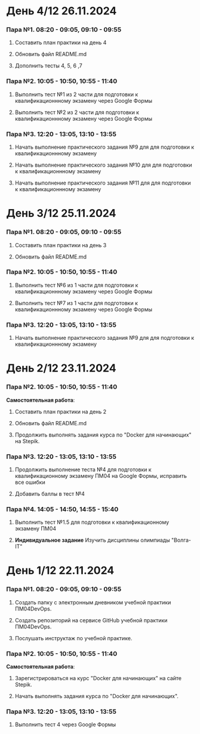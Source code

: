 # День 4/12 26.11.2024

### Пара №1. 08:20 - 09:05, 09:10 - 09:55
1. Составить план практики на день 4

2. Обновить файл README.md
   
3. Дополнить тесты 4, 5, 6 ,7

### Пара №2. 10:05 - 10:50, 10:55 - 11:40
1. Выполнить тест №1 из 2 части для подготовки к квалификационнному экзамену через Google Формы

2. Выполнить тест №2 из 2 части для подготовки к квалификационнному экзамену через Google Формы

### Пара №3. 12:20 - 13:05, 13:10 - 13:55
1. Начать выполнение практического задания №9 для для подготовки к квалификационнному экзамену
   
2. Начать выполнение практического задания №10 для для подготовки к квалификационнному экзамену
   
3. Начать выполнение практического задания №11 для для подготовки к квалификационнному экзамену


# День 3/12 25.11.2024

### Пара №1. 08:20 - 09:05, 09:10 - 09:55
1. Составить план практики на день 3

2. Обновить файл README.md

### Пара №2. 10:05 - 10:50, 10:55 - 11:40
1. Выполнить тест №6 из 1 части для подготовки к квалификационнному экзамену через Google Формы

2. Выполнить тест №7 из 1 части для подготовки к квалификационнному экзамену через Google Формы

### Пара №3. 12:20 - 13:05, 13:10 - 13:55
1. Начать выполнение практического задания №9 для для подготовки к квалификационнному экзамену

# День 2/12 23.11.2024

### Пара №2. 10:05 - 10:50, 10:55 - 11:40
**Caмостоятельная работа**:
1. Составить план практики на день 2

2. Обновить файл README.md

2. Продолжить выполнять задания курса по "Docker для начинающих" на Stepik.

### Пара №3. 12:20 - 13:05, 13:10 - 13:55
1. Продолжить выполнение теста №4 для подготовки к квалификационному экзамену ПМ04 на Google Формы, исправить все ошибки

2. Добавить баллы в тест №4

### Пара №4. 14:05 - 14:50, 14:55 - 15:40
1. Выполнить тест №1.5 для подготовки к квалификационному экзамену ПМ04
   
2. **Индивидуальное задание** Изучить дисциплины олимпиады "Волга-IT" 


# День 1/12 22.11.2024

### Пара №1. 08:20 - 09:05, 09:10 - 09:55
1. Coздать папку с электронным дневником учебной практики ПМ04DevOps. 

2. Coздать репозиторий на сервисе GitHub учебной практики ПМ04DevOps.

3. Послушать инструктаж по учебной практике.

### Пара №2. 10:05 - 10:50, 10:55 - 11:40
**Caмостоятельная работа**: 
1. Зарегистрироваться на курс "Docker для начинающих" на сайте Stepik.

2. Начать выполнять задания курса по "Docker для начинающих".

### Пара №3. 12:20 - 13:05, 13:10 - 13:55
1. Выполнить тест 4 через Google Формы

